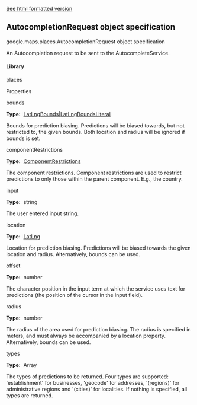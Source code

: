 [See html formatted version](https://huasofoundries.github.io/google-maps-documentation/AutocompletionRequest.html)


AutocompletionRequest object specification
------------------------------------------

google.maps.places.AutocompletionRequest object specification

An Autocompletion request to be sent to the AutocompleteService.

#### Library

places

Properties

bounds

**Type:**  [LatLngBounds](https://github.com/amenadiel/google-maps-documentation/blob/master/docs/LatLngBounds.md)|[LatLngBoundsLiteral](https://github.com/amenadiel/google-maps-documentation/blob/master/docs/LatLngBoundsLiteral.md)

Bounds for prediction biasing. Predictions will be biased towards, but not restricted to, the given bounds. Both location and radius will be ignored if bounds is set.

componentRestrictions

**Type:**  [ComponentRestrictions](https://github.com/amenadiel/google-maps-documentation/blob/master/docs/ComponentRestrictions.md)

The component restrictions. Component restrictions are used to restrict predictions to only those within the parent component. E.g., the country.

input

**Type:**  string

The user entered input string.

location

**Type:**  [LatLng](https://github.com/amenadiel/google-maps-documentation/blob/master/docs/LatLng.md)

Location for prediction biasing. Predictions will be biased towards the given location and radius. Alternatively, bounds can be used.

offset

**Type:**  number

The character position in the input term at which the service uses text for predictions (the position of the cursor in the input field).

radius

**Type:**  number

The radius of the area used for prediction biasing. The radius is specified in meters, and must always be accompanied by a location property. Alternatively, bounds can be used.

types

**Type:**  Array<string>

The types of predictions to be returned. Four types are supported: 'establishment' for businesses, 'geocode' for addresses, '(regions)' for administrative regions and '(cities)' for localities. If nothing is specified, all types are returned.